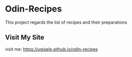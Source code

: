 # Odin-Recipes
This project regards the list of recipes and their preparations

## Visit My Site
visit me: https://ugisele.github.io/odin-recipes